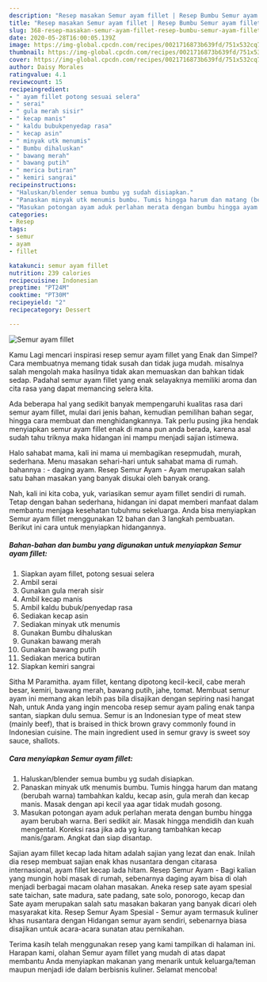 ```yaml
---
description: "Resep masakan Semur ayam fillet | Resep Bumbu Semur ayam fillet Yang Enak dan Simpel"
title: "Resep masakan Semur ayam fillet | Resep Bumbu Semur ayam fillet Yang Enak dan Simpel"
slug: 368-resep-masakan-semur-ayam-fillet-resep-bumbu-semur-ayam-fillet-yang-enak-dan-simpel
date: 2020-05-28T16:00:05.139Z
image: https://img-global.cpcdn.com/recipes/0021716873b639fd/751x532cq70/semur-ayam-fillet-foto-resep-utama.jpg
thumbnail: https://img-global.cpcdn.com/recipes/0021716873b639fd/751x532cq70/semur-ayam-fillet-foto-resep-utama.jpg
cover: https://img-global.cpcdn.com/recipes/0021716873b639fd/751x532cq70/semur-ayam-fillet-foto-resep-utama.jpg
author: Daisy Morales
ratingvalue: 4.1
reviewcount: 15
recipeingredient:
- " ayam fillet potong sesuai selera"
- " serai"
- " gula merah sisir"
- " kecap manis"
- " kaldu bubukpenyedap rasa"
- " kecap asin"
- " minyak utk menumis"
- " Bumbu dihaluskan"
- " bawang merah"
- " bawang putih"
- " merica butiran"
- " kemiri sangrai"
recipeinstructions:
- "Haluskan/blender semua bumbu yg sudah disiapkan."
- "Panaskan minyak utk menumis bumbu. Tumis hingga harum dan matang (berubah warna) tambahkan kaldu, kecap asin, gula merah dan kecap manis. Masak dengan api kecil yaa agar tidak mudah gosong."
- "Masukan potongan ayam aduk perlahan merata dengan bumbu hingga ayam berubah warna. Beri sedikit air. Masak hingga mendidih dan kuah mengental. Koreksi rasa jika ada yg kurang tambahkan kecap manis/garam. Angkat dan siap disantap."
categories:
- Resep
tags:
- semur
- ayam
- fillet

katakunci: semur ayam fillet 
nutrition: 239 calories
recipecuisine: Indonesian
preptime: "PT24M"
cooktime: "PT30M"
recipeyield: "2"
recipecategory: Dessert

---
```



![Semur ayam fillet](https://img-global.cpcdn.com/recipes/0021716873b639fd/751x532cq70/semur-ayam-fillet-foto-resep-utama.jpg)

Kamu Lagi mencari inspirasi resep semur ayam fillet yang Enak dan Simpel? Cara membuatnya memang tidak susah dan tidak juga mudah. misalnya salah mengolah maka hasilnya tidak akan memuaskan dan bahkan tidak sedap. Padahal semur ayam fillet yang enak selayaknya memiliki aroma dan cita rasa yang dapat memancing selera kita.

Ada beberapa hal yang sedikit banyak mempengaruhi kualitas rasa dari semur ayam fillet, mulai dari jenis bahan, kemudian pemilihan bahan segar, hingga cara membuat dan menghidangkannya. Tak perlu pusing jika hendak menyiapkan semur ayam fillet enak di mana pun anda berada, karena asal sudah tahu triknya maka hidangan ini mampu menjadi sajian istimewa.

Halo sahabat mama, kali ini mama ui membagikan resepmudah, murah, sederhana. Menu masakan sehari-hari untuk sahabat mama di rumah. bahannya : - daging ayam. Resep Semur Ayam - Ayam merupakan salah satu bahan masakan yang banyak disukai oleh banyak orang.


Nah, kali ini kita coba, yuk, variasikan semur ayam fillet sendiri di rumah. Tetap dengan bahan sederhana, hidangan ini dapat memberi manfaat dalam membantu menjaga kesehatan tubuhmu sekeluarga. Anda bisa menyiapkan Semur ayam fillet menggunakan 12 bahan dan 3 langkah pembuatan. Berikut ini cara untuk menyiapkan hidangannya.

<!--inarticleads1-->

##### Bahan-bahan dan bumbu yang digunakan untuk menyiapkan Semur ayam fillet:

1. Siapkan  ayam fillet, potong sesuai selera
1. Ambil  serai
1. Gunakan  gula merah sisir
1. Ambil  kecap manis
1. Ambil  kaldu bubuk/penyedap rasa
1. Sediakan  kecap asin
1. Sediakan  minyak utk menumis
1. Gunakan  Bumbu dihaluskan
1. Gunakan  bawang merah
1. Gunakan  bawang putih
1. Sediakan  merica butiran
1. Siapkan  kemiri sangrai


Sitha M Paramitha. ayam fillet, kentang dipotong kecil-kecil, cabe merah besar, kemiri, bawang merah, bawang putih, jahe, tomat. Membuat semur ayam ini memang akan lebih pas bila disajikan dengan sepiring nasi hangat Nah, untuk Anda yang ingin mencoba resep semur ayam paling enak tanpa santan, siapkan dulu semua. Semur is an Indonesian type of meat stew (mainly beef), that is braised in thick brown gravy commonly found in Indonesian cuisine. The main ingredient used in semur gravy is sweet soy sauce, shallots. 

<!--inarticleads2-->

##### Cara menyiapkan Semur ayam fillet:

1. Haluskan/blender semua bumbu yg sudah disiapkan.
1. Panaskan minyak utk menumis bumbu. Tumis hingga harum dan matang (berubah warna) tambahkan kaldu, kecap asin, gula merah dan kecap manis. Masak dengan api kecil yaa agar tidak mudah gosong.
1. Masukan potongan ayam aduk perlahan merata dengan bumbu hingga ayam berubah warna. Beri sedikit air. Masak hingga mendidih dan kuah mengental. Koreksi rasa jika ada yg kurang tambahkan kecap manis/garam. Angkat dan siap disantap.


Sajian ayam fillet kecap lada hitam adalah sajian yang lezat dan enak. Inilah dia resep membuat sajian enak khas nusantara dengan citarasa internasional, ayam fillet kecap lada hitam. Resep Semur Ayam - Bagi kalian yang mungin hobi masak di rumah, sebenarnya daging ayam bisa di olah menjadi berbagai macam olahan masakan. Aneka resep sate ayam spesial sate taichan, sate madura, sate padang, sate solo, ponorogo, kecap dan Sate ayam merupakan salah satu masakan bakaran yang banyak dicari oleh masyarakat kita. Resep Semur Ayam Spesial - Semur ayam termasuk kuliner khas nusantara dengan Hidangan semur ayam sendiri, sebenarnya biasa disajikan untuk acara-acara sunatan atau pernikahan. 

Terima kasih telah menggunakan resep yang kami tampilkan di halaman ini. Harapan kami, olahan Semur ayam fillet yang mudah di atas dapat membantu Anda menyiapkan makanan yang menarik untuk keluarga/teman maupun menjadi ide dalam berbisnis kuliner. Selamat mencoba!
